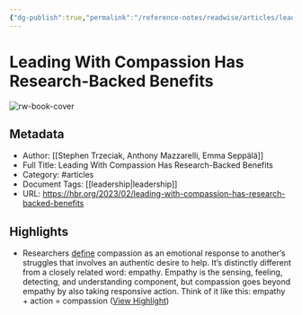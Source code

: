 ```yaml
---
{"dg-publish":true,"permalink":"/reference-notes/readwise/articles/leading-with-compassion-has-research-backed-benefits/"}
---
```


# Leading With Compassion Has Research-Backed Benefits

![rw-book-cover](https://hbr.org/resources/images/article_assets/2023/02/Feb23_27_3042830.jpg)

## Metadata
- Author: [[Stephen Trzeciak,
Anthony Mazzarelli,
Emma Seppälä]]
- Full Title: Leading With Compassion Has Research-Backed Benefits
- Category: #articles
- Document Tags: [[leadership\|leadership]] 
- URL: https://hbr.org/2023/02/leading-with-compassion-has-research-backed-benefits

## Highlights
- Researchers [define](https://pubmed.ncbi.nlm.nih.gov/20438142/) compassion as an emotional response to another’s struggles that involves an authentic desire to help. It’s distinctly different from a closely related word: empathy. Empathy is the sensing, feeling, detecting, and understanding component, but compassion goes beyond empathy by also taking responsive action. Think of it like this: empathy + action = compassion ([View Highlight](https://read.readwise.io/read/01gvcpww1k99xpp07m63rhebbj))
